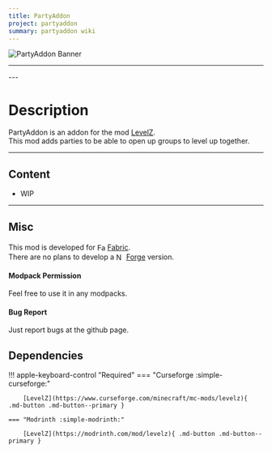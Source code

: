 ```yaml
---
title: PartyAddon
project: partyaddon
summary: partyaddon wiki
---
```

<script src="/wiki/javascripts/data.js"></script>
<script src="/wiki/javascripts/sidebar.js" id="partyaddon"></script>

![PartyAddon Banner](/wiki/assets/general/banner/partyaddonbanner.png)

---
<div id="showcase-gallery" modid="partyaddon" image_1="partyaddon_image_1" image_2="partyaddon_image_2"></div>
<script src="/wiki/javascripts/showcase.js"></script>
---

# Description
PartyAddon is an addon for the mod [LevelZ](/wiki/mods/LevelZ/).  
This mod adds parties to be able to open up groups to level up together.

---
## Content
- WIP
<!-- - [Block List](/wiki/mods/partyaddon/Blocks/#list-of-blocks)
- [Entity List](/wiki/mods/partyaddon/Entities/#list-of-entities)
- [Item List](/wiki/mods/partyaddon/Items/#list-of-items)
- [Structure List](/wiki/mods/partyaddon/Structures/#list-of-structures) -->
  
---
## Misc
This mod is developed for <img src="https://fabricmc.net/assets/logo.png" alt="Fabric" width="16" height="16" style="position: relative; top: 3px;"> [Fabric](https://fabricmc.net/).  
There are no plans to develop a <img src="https://neoforged.net/img/authors/neoforged.png" alt="NeoForged" width="16" height="16" style="position: relative; top: 3px;"> [Forge](https://neoforged.net/) version.  

#### Modpack Permission
Feel free to use it in any modpacks.  

#### Bug Report
Just report bugs at the github page.  

## Dependencies

!!! apple-keyboard-control "Required"
    === "Curseforge :simple-curseforge:"

        [LevelZ](https://www.curseforge.com/minecraft/mc-mods/levelz){ .md-button .md-button--primary }

    === "Modrinth :simple-modrinth:"

        [LevelZ](https://modrinth.com/mod/levelz){ .md-button .md-button--primary }
